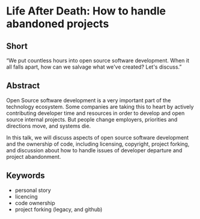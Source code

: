 # Life After Death: How to handle abandoned projects


## Short
	
“We put countless hours into open source software development. When it all falls apart, how can we salvage what we've created? Let's discuss.”

## Abstract

Open Source software development is a very important part of the technology ecosystem. Some companies are taking this to heart by actively contributing developer time and resources in order to develop and open source internal projects. But people change employers, priorities and directions move, and systems die.

In this talk, we will discuss aspects of open source software development and the ownership of code, including licensing, copyright, project forking, and discussion about how to handle issues of developer departure and project abandonment.

## Keywords

 - personal story
 - licencing
 - code ownership
 - project forking (legacy, and github)

